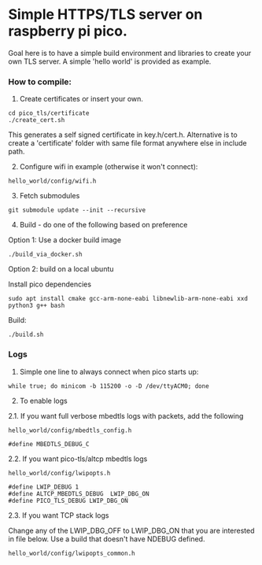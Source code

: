 # Simple HTTPS/TLS server on raspberry pi pico.


Goal here is to have a simple build environment and libraries to create your own TLS server.
A simple 'hello world' is provided as example.


### How to compile:

1. Create certificates or insert your own.
```
cd pico_tls/certificate
./create_cert.sh
```
This generates a self signed certificate in key.h/cert.h.
Alternative is to create a 'certificate' folder with same file format anywhere else in include path.


2. Configure wifi in example (otherwise it won't connect):
```
hello_world/config/wifi.h
```

3. Fetch submodules

```
git submodule update --init --recursive
```

4. Build - do one of the following based on preference

Option 1: Use a docker build image
```
./build_via_docker.sh
```

Option 2: build on a local ubuntu

Install pico dependencies
```
sudo apt install cmake gcc-arm-none-eabi libnewlib-arm-none-eabi xxd python3 g++ bash
```

Build:
```
./build.sh
```

### Logs

1. Simple one line to always connect when pico starts up:
```
while true; do minicom -b 115200 -o -D /dev/ttyACM0; done
```

2. To enable logs

2.1. If you want full verbose mbedtls logs with packets, add the following
```
hello_world/config/mbedtls_config.h
```
```
#define MBEDTLS_DEBUG_C
```

2.2. If you want pico-tls/altcp mbedtls logs
```
hello_world/config/lwipopts.h
```
```
#define LWIP_DEBUG 1
#define ALTCP_MBEDTLS_DEBUG  LWIP_DBG_ON
#define PICO_TLS_DEBUG LWIP_DBG_ON
```

2.3. If you want TCP stack logs

Change any of the LWIP_DBG_OFF to LWIP_DBG_ON that you are interested in file below.
Use a build that doesn't have NDEBUG defined.

```
hello_world/config/lwipopts_common.h
```
